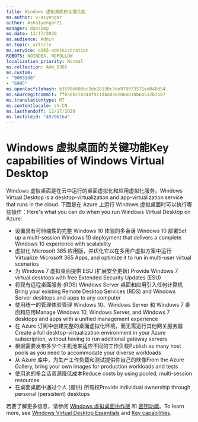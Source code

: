 ```yaml
---
title: Windows 虚拟桌面的关键功能
ms.author: v-aiyengar
author: AshaIyengar21
manager: dansimp
ms.date: 12/17/2020
ms.audience: Admin
ms.topic: article
ms.service: o365-administration
ROBOTS: NOINDEX, NOFOLLOW
localization_priority: Normal
ms.collection: Adm_O365
ms.custom:
- "9003940"
- "6995"
ms.openlocfilehash: b35986606bc2de28130c3de970973571ed040d54
ms.sourcegitcommit: ffb56bc78344f9c1d4a0302868818b64512b7b07
ms.translationtype: MT
ms.contentlocale: zh-CN
ms.lasthandoff: 12/17/2020
ms.locfileid: "49706164"
---
```

# <a name="key-capabilities-of-windows-virtual-desktop"></a><span data-ttu-id="94a4c-102">Windows 虚拟桌面的关键功能</span><span class="sxs-lookup"><span data-stu-id="94a4c-102">Key capabilities of Windows Virtual Desktop</span></span>

<span data-ttu-id="94a4c-103">Windows 虚拟桌面是在云中运行的桌面虚拟化和应用虚拟化服务。</span><span class="sxs-lookup"><span data-stu-id="94a4c-103">Windows Virtual Desktop is a desktop-virtualization and app-virtualization service that runs in the cloud.</span></span> <span data-ttu-id="94a4c-104">下面是在 Azure 上运行 Windows 虚拟桌面时可以执行哪些操作：</span><span class="sxs-lookup"><span data-stu-id="94a4c-104">Here's what you can do when you run Windows Virtual Desktop on Azure:</span></span>

- <span data-ttu-id="94a4c-105">设置具有可伸缩性的完整 Windows 10 体验的多会话 Windows 10 部署</span><span class="sxs-lookup"><span data-stu-id="94a4c-105">Set up a multi-session Windows 10 deployment that delivers a complete Windows 10 experience with scalability</span></span>
- <span data-ttu-id="94a4c-106">虚拟化 Microsoft 365 应用版，并优化它以在多用户虚拟方案中运行</span><span class="sxs-lookup"><span data-stu-id="94a4c-106">Virtualize Microsoft 365 Apps, and optimize it to run in multi-user virtual scenarios</span></span>
- <span data-ttu-id="94a4c-107">为 Windows 7 虚拟桌面提供 ESU (扩展安全更新) </span><span class="sxs-lookup"><span data-stu-id="94a4c-107">Provide Windows 7 virtual desktops with free Extended Security Updates (ESU)</span></span>
- <span data-ttu-id="94a4c-108">将现有远程桌面服务 (RDS) Windows Server 桌面和应用引入任何计算机</span><span class="sxs-lookup"><span data-stu-id="94a4c-108">Bring your existing Remote Desktop Services (RDS) and Windows Server desktops and apps to any computer</span></span>
- <span data-ttu-id="94a4c-109">使用统一的管理体验管理 Windows 10、Windows Server 和 Windows 7 桌面和应用</span><span class="sxs-lookup"><span data-stu-id="94a4c-109">Manage Windows 10, Windows Server, and Windows 7 desktops and apps with a unified management experience</span></span>
- <span data-ttu-id="94a4c-110">在 Azure 订阅中创建完整的桌面虚拟化环境，而无需运行其他网关服务器</span><span class="sxs-lookup"><span data-stu-id="94a4c-110">Create a full desktop-virtualization environment in your Azure subscription, without having to run additional gateway servers</span></span>
- <span data-ttu-id="94a4c-111">根据需要发布多少个主机池来适应不同的工作负载</span><span class="sxs-lookup"><span data-stu-id="94a4c-111">Publish as many host pools as you need to accommodate your diverse workloads</span></span>
- <span data-ttu-id="94a4c-112">从 Azure 库中，为生产工作负载和测试提供你自己的映像</span><span class="sxs-lookup"><span data-stu-id="94a4c-112">From the Azure Gallery, bring your own images for production workloads and tests</span></span>
- <span data-ttu-id="94a4c-113">使用池的多会话资源降低成本</span><span class="sxs-lookup"><span data-stu-id="94a4c-113">Reduce costs by using pooled, multi-session resources</span></span>
- <span data-ttu-id="94a4c-114">在桌面桌面中通过个人 (提供) 所有权</span><span class="sxs-lookup"><span data-stu-id="94a4c-114">Provide individual ownership through personal (persistent) desktops</span></span>

<span data-ttu-id="94a4c-115">若要了解更多信息，请参阅 [Windows 虚拟桌面协作版](https://go.microsoft.com/fwlink/?linkid=2127033) 和 [密钥功能](https://go.microsoft.com/fwlink/?linkid=2127033)。</span><span class="sxs-lookup"><span data-stu-id="94a4c-115">To learn more, see [Windows Virtual Desktop Essentials](https://go.microsoft.com/fwlink/?linkid=2127033) and [Key capabilities](https://go.microsoft.com/fwlink/?linkid=2127033).</span></span>

